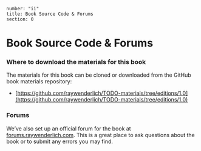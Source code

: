 ```metadata
number: "ii"
title: Book Source Code & Forums
section: 0
```

# Book Source Code & Forums

### Where to download the materials for this book

The materials for this book can be cloned or downloaded from the GitHub book materials repository:

- [https://github.com/raywenderlich/TODO-materials/tree/editions/1.0](https://github.com/raywenderlich/TODO-materials/tree/editions/1.0)

### Forums

We’ve also set up an official forum for the book at [forums.raywenderlich.com](http://forums.raywenderlich.com/). This is a great place to ask questions about the book or to submit any errors you may find.


